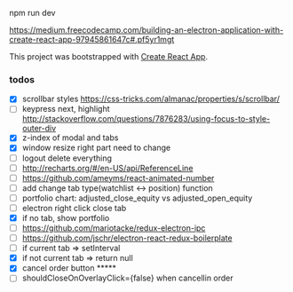 npm run dev


https://medium.freecodecamp.com/building-an-electron-application-with-create-react-app-97945861647c#.pf5yr1mgt



This project was bootstrapped with [Create React App](https://github.com/facebookincubator/create-react-app).

### todos
- [x] scrollbar styles https://css-tricks.com/almanac/properties/s/scrollbar/
- [ ] keypress next, highlight http://stackoverflow.com/questions/7876283/using-focus-to-style-outer-div
- [x] z-index of modal and tabs
- [x] window resize right part need to change
- [ ] logout delete everything
- [ ] http://recharts.org/#/en-US/api/ReferenceLine
- [ ] https://github.com/ameyms/react-animated-number
- [ ] add change tab type(watchlist <-> position) function
- [ ] portfolio chart: adjusted_close_equity vs adjusted_open_equity
- [ ] electron right click close tab
- [x] if no tab, show portfolio
- [ ] https://github.com/mariotacke/redux-electron-ipc
- [ ] https://github.com/jschr/electron-react-redux-boilerplate
- [ ] if current tab => setInterval
- [x] if not current tab => return null
- [x] cancel order button *****
- [ ] shouldCloseOnOverlayClick={false} when cancellin order
